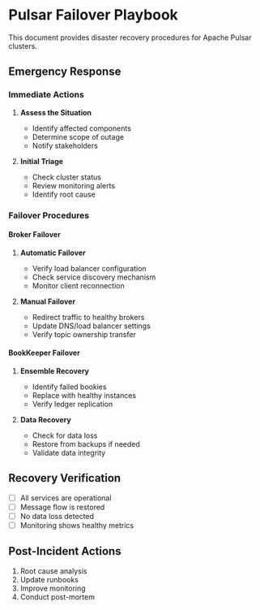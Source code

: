 # Pulsar Failover Playbook

This document provides disaster recovery procedures for Apache Pulsar clusters.

## Emergency Response

### Immediate Actions

1. **Assess the Situation**
   - Identify affected components
   - Determine scope of outage
   - Notify stakeholders

2. **Initial Triage**
   - Check cluster status
   - Review monitoring alerts
   - Identify root cause

### Failover Procedures

#### Broker Failover

1. **Automatic Failover**
   - Verify load balancer configuration
   - Check service discovery mechanism
   - Monitor client reconnection

2. **Manual Failover**
   - Redirect traffic to healthy brokers
   - Update DNS/load balancer settings
   - Verify topic ownership transfer

#### BookKeeper Failover

1. **Ensemble Recovery**
   - Identify failed bookies
   - Replace with healthy instances
   - Verify ledger replication

2. **Data Recovery**
   - Check for data loss
   - Restore from backups if needed
   - Validate data integrity

## Recovery Verification

- [ ] All services are operational
- [ ] Message flow is restored
- [ ] No data loss detected
- [ ] Monitoring shows healthy metrics

## Post-Incident Actions

1. Root cause analysis
2. Update runbooks
3. Improve monitoring
4. Conduct post-mortem
